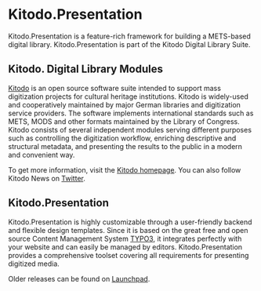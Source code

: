 Kitodo.Presentation
==================

Kitodo.Presentation is a feature-rich framework for building a METS-based digital library. Kitodo.Presentation is part of the Kitodo Digital Library Suite.

Kitodo. Digital Library Modules
------------------------------

[Kitodo](https://github.com/kitodo) is an open source software suite intended to support mass digitization projects for cultural heritage institutions. Kitodo is widely-used and cooperatively maintained by major German libraries and digitization service providers. The software implements international standards such as METS, MODS and other formats maintained by the Library of Congress. Kitodo consists of several independent modules serving different purposes such as controlling the digitization workflow, enriching descriptive and structural metadata, and presenting the results to the public in a modern and convenient way.

To get more information, visit the [Kitodo homepage](http://kitodo.org). You can also follow Kitodo News on [Twitter](https://twitter.com/kitodo_org).

Kitodo.Presentation
------------------

Kitodo.Presentation is highly customizable through a user-friendly backend and flexible design templates. Since it is based on the great free and open source Content Management System [TYPO3](https://github.com/TYPO3/TYPO3.CMS), it integrates perfectly with your website and can easily be managed by editors. Kitodo.Presentation provides a comprehensive toolset covering all requirements for presenting digitized media.

Older releases can be found on [Launchpad](https://launchpad.net/goobi-presentation).
